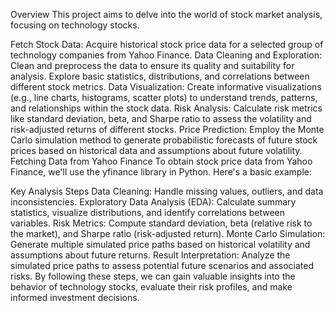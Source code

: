 Overview
This project aims to delve into the world of stock market analysis, focusing on technology stocks.

Fetch Stock Data: Acquire historical stock price data for a selected group of technology companies from Yahoo Finance.
Data Cleaning and Exploration: Clean and preprocess the data to ensure its quality and suitability for analysis. Explore basic statistics, distributions, and correlations between different stock metrics.
Data Visualization: Create informative visualizations (e.g., line charts, histograms, scatter plots) to understand trends, patterns, and relationships within the stock data.
Risk Analysis: Calculate risk metrics like standard deviation, beta, and Sharpe ratio to assess the volatility and risk-adjusted returns of different stocks.
Price Prediction: Employ the Monte Carlo simulation method to generate probabilistic forecasts of future stock prices based on historical data and assumptions about future volatility.
Fetching Data from Yahoo Finance
To obtain stock price data from Yahoo Finance, we'll use the yfinance library in Python. Here's a basic example:


Key Analysis Steps
Data Cleaning: Handle missing values, outliers, and data inconsistencies.
Exploratory Data Analysis (EDA): Calculate summary statistics, visualize distributions, and identify correlations between variables.
Risk Metrics: Compute standard deviation, beta (relative risk to the market), and Sharpe ratio (risk-adjusted return).
Monte Carlo Simulation: Generate multiple simulated price paths based on historical volatility and assumptions about future returns.
Result Interpretation: Analyze the simulated price paths to assess potential future scenarios and associated risks.
By following these steps, we can gain valuable insights into the behavior of technology stocks, evaluate their risk profiles, and make informed investment decisions.







